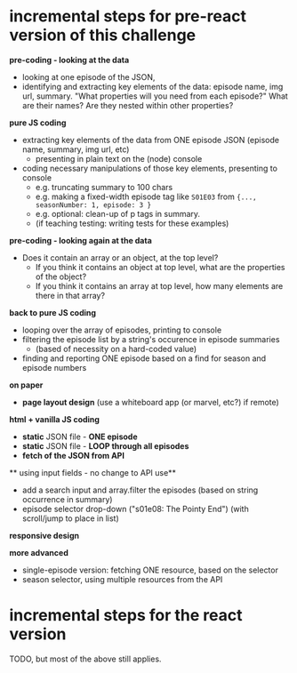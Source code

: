 # incremental steps for pre-react version of this challenge

**pre-coding - looking at the data**
* looking at one episode of the JSON, 
* identifying and extracting key elements of the data:  episode name, img url, summary.  "What properties will you need from each episode?"  What are their names?  Are they nested within other properties?

**pure JS coding**
* extracting key elements of the data from ONE episode JSON (episode name, summary, img url, etc)
  * presenting in plain text on the (node) console
* coding necessary manipulations of those key elements, presenting to console
  * e.g. truncating summary to 100 chars
  * e.g. making a fixed-width episode tag like `S01E03` from `{..., seasonNumber: 1, episode: 3 }`
  * e.g. optional: clean-up of p tags in summary.
  * (if teaching testing: writing tests for these examples)

**pre-coding - looking again at the data**
* Does it contain an array or an object, at the top level?
  * If you think it contains an object at top level, what are the properties of the object?
  * If you think it contains an array at top level, how many elements are there in that array?

**back to pure JS coding**
* looping over the array of episodes, printing to console
* filtering the episode list by a string's occurence in episode summaries
  * (based of necessity on a hard-coded value)
* finding and reporting ONE episode based on a find for season and episode numbers

**on paper**
* **page layout design** (use a whiteboard app (or marvel, etc?) if remote)

**html + vanilla JS coding**

* **static** JSON file - **ONE episode**
* **static** JSON file - **LOOP through all episodes**
* **fetch of the JSON from API**

** using input fields - no change to API use**
* add a search input and array.filter the episodes (based on string occurrence in summary)
* episode selector drop-down ("s01e08: The Pointy End") (with scroll/jump to place in list) 

**responsive design**

**more advanced**
* single-episode version: fetching ONE resource, based on the selector
* season selector, using multiple resources from the API

# incremental steps for the react version

TODO, but most of the above still applies.
